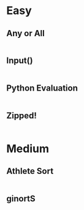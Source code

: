 # Easy

## Any or All

```python
```

## Input()

```python
```

## Python Evaluation

```python
```

## Zipped!

```python
```

# Medium

## Athlete Sort

```python
```

## ginortS

```python
```
